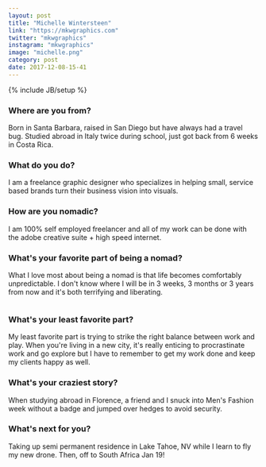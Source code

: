 ```yaml
---
layout: post
title: "Michelle Wintersteen"
link: "https://mkwgraphics.com"
twitter: "mkwgraphics"
instagram: "mkwgraphics"
image: "michelle.png"
category: post
date: 2017-12-08-15-41
---
```

{% include JB/setup %}

### Where are you from?
Born in Santa Barbara, raised in San Diego but have always had a travel bug. Studied abroad in Italy twice during school, just got back from 6 weeks in Costa Rica.

### What do you do?
I am a freelance graphic designer who specializes in helping small, service based brands turn their business vision into visuals.

### How are you nomadic?
I am 100% self employed freelancer and all of my work can be done with the adobe creative suite + high speed internet.

### What's your favorite part of being a nomad?
What I love most about being a nomad is that life becomes comfortably unpredictable. I don't know where I will be in 3 weeks, 3 months or 3 years from now and it's both terrifying and liberating.

<img data-src="{{ BASE_PATH }}/assets/img/posts/michelle-alt.png" class="inner-post-image lazyload" />

### What's your least favorite part?
My least favorite part is trying to strike the right balance between work and play. When you're living in a new city, it's really enticing to procrastinate work and go explore but I have to remember to get my work done and keep my clients happy as well.

### What's your craziest story?
When studying abroad in Florence, a friend and I snuck into Men's Fashion week without a badge and jumped over hedges to avoid security.

### What's next for you?
Taking up semi permanent residence in Lake Tahoe, NV while I learn to fly my new drone. Then, off to South Africa Jan 19!